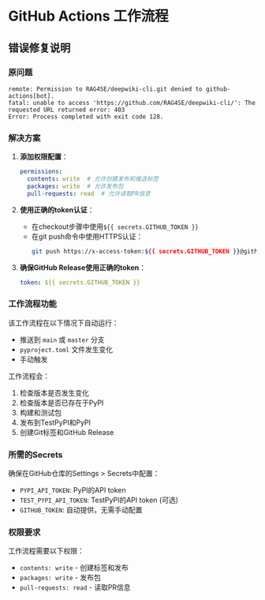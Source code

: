 # GitHub Actions 工作流程

## 错误修复说明

### 原问题
```
remote: Permission to RAG4SE/deepwiki-cli.git denied to github-actions[bot].
fatal: unable to access 'https://github.com/RAG4SE/deepwiki-cli/': The requested URL returned error: 403
Error: Process completed with exit code 128.
```

### 解决方案

1. **添加权限配置**：
   ```yaml
   permissions:
     contents: write  # 允许创建发布和推送标签
     packages: write  # 允许发布包
     pull-requests: read  # 允许读取PR信息
   ```

2. **使用正确的token认证**：
   - 在checkout步骤中使用`${{ secrets.GITHUB_TOKEN }}`
   - 在git push命令中使用HTTPS认证：
     ```bash
     git push https://x-access-token:${{ secrets.GITHUB_TOKEN }}@github.com/${{ github.repository }}.git "v$VERSION"
     ```

3. **确保GitHub Release使用正确的token**：
   ```yaml
   token: ${{ secrets.GITHUB_TOKEN }}
   ```

### 工作流程功能

该工作流程在以下情况下自动运行：
- 推送到 `main` 或 `master` 分支
- `pyproject.toml` 文件发生变化
- 手动触发

工作流程会：
1. 检查版本是否发生变化
2. 检查版本是否已存在于PyPI
3. 构建和测试包
4. 发布到TestPyPI和PyPI
5. 创建Git标签和GitHub Release

### 所需的Secrets

确保在GitHub仓库的Settings > Secrets中配置：
- `PYPI_API_TOKEN`: PyPI的API token
- `TEST_PYPI_API_TOKEN`: TestPyPI的API token (可选)
- `GITHUB_TOKEN`: 自动提供，无需手动配置

### 权限要求

工作流程需要以下权限：
- `contents: write` - 创建标签和发布
- `packages: write` - 发布包
- `pull-requests: read` - 读取PR信息
